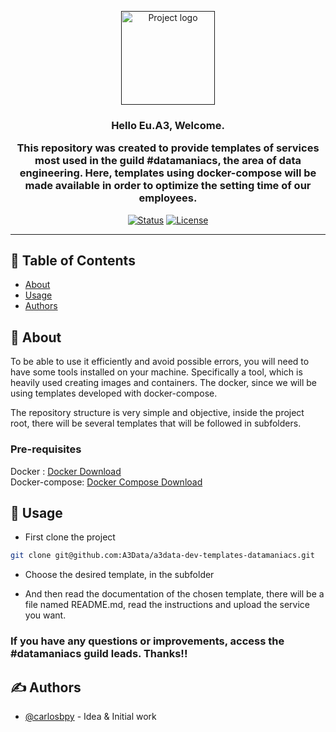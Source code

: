 <p align="center">
  <a href="" rel="noopener">
 <img height=150px src="https://media-exp1.licdn.com/dms/image/C4D0BAQEy4uAK3XivSg/company-logo_200_200/0/1625683594132?e=2159024400&v=beta&t=ct246yU8HIaiYC2nSTV2DSuGj1k6B2cRckoElYsL4Ro" alt="Project logo"></a>
</p>

<h3 align="center"> Hello Eu.A3, Welcome.

This repository was created to provide templates of services most used in the guild #datamaniacs, the area of data engineering. Here, templates using docker-compose will be made available in order to optimize the setting time of our employees.</h3>

<div align="center">

[![Status](https://img.shields.io/badge/status-active-success.svg)]()
[![License](https://img.shields.io/badge/license-MIT-blue.svg)](/LICENSE)

</div>

---

## 📝 Table of Contents

- [About](#about)
- [Usage](#usage)
- [Authors](#authors)

## 🧐 About <a name = "about"></a>

To be able to use it efficiently and avoid possible errors, you will need to have some tools installed on your machine. Specifically a tool, which is heavily used creating images and containers. The docker, since we will be using templates developed with docker-compose.

The repository structure is very simple and objective, inside the project root, there will be several templates that will be followed in subfolders.


### Pre-requisites

Docker : [Docker Download](https://www.docker.com/products/docker-desktop) \
Docker-compose: [Docker Compose Download](https://docs.docker.com/compose/install/)


## 🎈 Usage <a name="usage"></a>

- First clone the project
```bash
git clone git@github.com:A3Data/a3data-dev-templates-datamaniacs.git
```
- Choose the desired template, in the subfolder

- And then read the documentation of the chosen template, there will be a file named README.md, read the instructions and upload the service you want.

### If you have any questions or improvements, access the #datamaniacs guild leads. Thanks!!

## ✍️ Authors <a name = "authors"></a>

- [@carlosbpy](https://github.com/carlosbpy) - Idea & Initial work